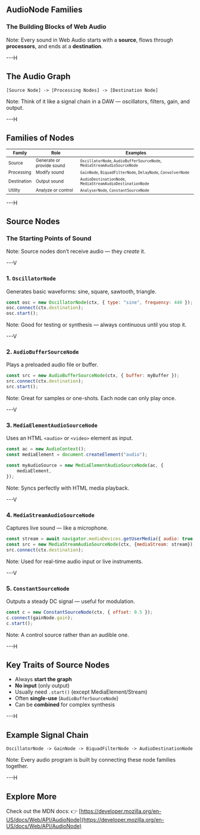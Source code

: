 ## AudioNode Families

### The Building Blocks of Web Audio

Note:
Every sound in Web Audio starts with a **source**, flows through **processors**, and ends at a **destination**.

---H

## The Audio Graph

```
[Source Node] -> [Processing Nodes] -> [Destination Node]
```

Note:
Think of it like a signal chain in a DAW — oscillators, filters, gain, and output.

---H

## Families of Nodes

<table style="font-size: smaller">
  <thead>
    <tr>
      <th>Family</th>
      <th>Role</th>
      <th>Examples</th>
    </tr>
  </thead>
  <tbody>
    <tr>
      <td>Source</td>
      <td>Generate or provide sound</td>
      <td><code>OscillatorNode</code>, <code>AudioBufferSourceNode</code>, <code>MediaStreamAudioSourceNode</code></td>
    </tr>
    <tr>
      <td>Processing</td>
      <td>Modify sound</td>
      <td><code>GainNode</code>, <code>BiquadFilterNode</code>, <code>DelayNode</code>, <code>ConvolverNode</code></td>
    </tr>
    <tr>
      <td>Destination</td>
      <td>Output sound</td>
      <td><code>AudioDestinationNode</code>, <code>MediaStreamAudioDestinationNode</code></td>
    </tr>
    <tr>
      <td>Utility</td>
      <td>Analyze or control</td>
      <td><code>AnalyserNode</code>, <code>ConstantSourceNode</code></td>
    </tr>
  </tbody>
</table>


---H

## Source Nodes

### The Starting Points of Sound

Note:
Source nodes don’t receive audio — they *create* it.

---V

### 1. `OscillatorNode`

Generates basic waveforms: sine, square, sawtooth, triangle.

```js
const osc = new OscillatorNode(ctx, { type: "sine", frequency: 440 });
osc.connect(ctx.destination);
osc.start();
```

Note:
Good for testing or synthesis — always continuous until you stop it.

---V

### 2. `AudioBufferSourceNode`

Plays a preloaded audio file or buffer.

```js
const src = new AudioBufferSourceNode(ctx, { buffer: myBuffer });
src.connect(ctx.destination);
src.start();
```

Note:
Great for samples or one-shots. Each node can only play once.

---V

### 3. `MediaElementAudioSourceNode`

Uses an HTML `<audio>` or `<video>` element as input.

```js
const ac = new AudioContext();
const mediaElement = document.createElement("audio");

const myAudioSource = new MediaElementAudioSourceNode(ac, {
    mediaElement,
});
```

Note:
Syncs perfectly with HTML media playback.

---V

### 4. `MediaStreamAudioSourceNode`

Captures live sound  &mdash; like a microphone.

```js
const stream = await navigator.mediaDevices.getUserMedia({ audio: true });
const src = new MediaStreamAudioSourceNode(ctx, {mediaStream: stream});
src.connect(ctx.destination);
```

Note:
Used for real-time audio input or live instruments.

---V

### 5. `ConstantSourceNode`

Outputs a steady DC signal &mdash; useful for modulation.

```js
const c = new ConstantSourceNode(ctx, { offset: 0.5 });
c.connect(gainNode.gain);
c.start();
```

Note:
A control source rather than an audible one.

---H

## Key Traits of Source Nodes

* Always **start the graph**
* **No input** (only output)
* Usually need `.start()` (except MediaElement/Stream)
* Often **single-use** (`AudioBufferSourceNode`)
* Can be **combined** for complex synthesis

---H

## Example Signal Chain

```
OscillatorNode -> GainNode -> BiquadFilterNode -> AudioDestinationNode
```

Note:
Every audio program is built by connecting these node families together.

---H

## Explore More

Check out the MDN docs:
👉 [https://developer.mozilla.org/en-US/docs/Web/API/AudioNode](https://developer.mozilla.org/en-US/docs/Web/API/AudioNode)

